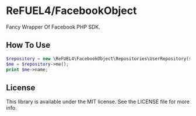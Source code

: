 # ReFUEL4/FacebookObject

Fancy Wrapper Of Facebook PHP SDK.

## How To Use

```php
$repository = new \ReFUEL4\FacebookObject\Repositories\UserRepository($session);
$me = $repository->me();
print $me->name;
```        

## License

This library is available under the MIT license. See the LICENSE file for more info.
